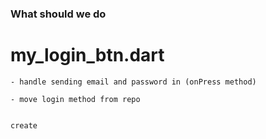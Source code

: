 ### What should we do

# my_login_btn.dart

    - handle sending email and password in (onPress method)

    - move login method from repo


    create 